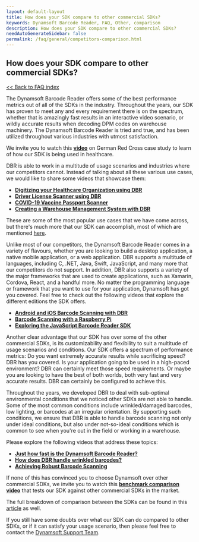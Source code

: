 ```yaml
---
layout: default-layout
title: How does your SDK compare to other commercial SDKs?
keywords: Dynamsoft Barcode Reader, FAQ, Other, comparison 
description: How does your SDK compare to other commercial SDKs?
needAutoGenerateSidebar: false
permalink: /faq/general/competitors-comparison.html
---
```


## How does your SDK compare to other commercial SDKs?

[<< Back to FAQ index](index.md)

The Dynamsoft Barcode Reader offers some of the best performance metrics out of all of the SDKs in the industry. Throughout the years, our SDK has proven to meet any and every requirement there is on the spectrum, whether that is amazingly fast results in an interactive video scenario, or wildly accurate results when decoding DPM codes on warehouse machinery. The Dynamsoft Barcode Reader is tried and true, and has been utilized throughout various industries with utmost satisfaction.

We invite you to watch this [**video**](https://www.youtube.com/watch?v=rrQ4_PImRQ8) on German Red Cross case study to learn of how our SDK is being used in healthcare.

DBR is able to work in a multitude of usage scenarios and industries where our competitors cannot. Instead of talking about all these various use cases, we would like to share some videos that showcase them:

- [**Digitizing your Healthcare Organization using DBR**](https://www.youtube.com/watch?v=5zmjeZINjIA)
- [**Driver License Scanner using DBR**](https://www.youtube.com/watch?v=1EOkf8cFtOU)
- [**COVID-19 Vaccine Passport Scanner**](https://www.youtube.com/watch?v=GdRRsqho-vk)
- [**Creating a Warehouse Management System with DBR**](https://www.youtube.com/watch?v=bCyzcV0ofMk)

These are some of the most popular use cases that we have come across, but there's much more that our SDK can accomplish, most of which are mentioned [here](https://www.dynamsoft.com/barcode-reader/introduction/overview.html?ver=latest#user-scenarios).

Unlike most of our competitors, the Dynamsoft Barcode Reader comes in a variety of flavours, whether you are looking to build a desktop application, a native mobile application, or a web application. DBR supports a multitude of languages, including C, .NET, Java, Swift, JavaScript, and many more that our competitors do not support. In addition, DBR also supports a variety of the major frameworks that are used to create applications, such as Xamarin, Cordova, React, and a handful more. No matter the programming language or framework that you want to use for your application, Dynamsoft has got you covered. Feel free to check out the following videos that explore the different editions the SDK offers.

- [**Android and iOS Barcode Scanning with DBR**](https://www.youtube.com/watch?v=w4-UCRkWElA)
- [**Barcode Scanning with a Raspberry Pi**](https://www.youtube.com/watch?v=p1NQz6m5yBc)
- [**Exploring the JavaScript Barcode Reader SDK**](https://www.youtube.com/watch?v=mhhv1Ja56gY)

Another clear advantage that our SDK has over some of the other commercial SDKs, is its customizability and flexibility to suit a multitude of usage scenarios and conditions. Our SDK offers a spectrum of performance metrics: Do you want extremely accurate results while sacrificing speed? DBR has you covered. Is your application going to be used in a high-paced environment? DBR can certainly meet those speed requirements. Or maybe you are looking to have the best of both worlds, both very fast and very accurate results. DBR can certainly be configured to achieve this.

Throughout the years, we developed DBR to deal with sub-optimal environmental conditions that we noticed other SDKs are not able to handle. Some of the most common conditions include wrinkled/damaged barcodes, low lighting, or barcodes at an irregular orientation. By supporting such conditions, we ensure that DBR is able to handle barcode scanning not only under ideal conditions, but also under not-so-ideal conditions which is common to see when you're out in the field or working in a warehouse.

Please explore the following videos that address these topics:

- [**Just how fast is the Dynamsoft Barcode Reader?**](https://www.youtube.com/watch?v=eDn0GFWSCNQ)
- [**How does DBR handle wrinkled barcodes?**](https://www.youtube.com/watch?v=fraXfsNqr24)
- [**Achieving Robust Barcode Scanning**](https://www.youtube.com/watch?v=77VMxU7waas)

If none of this has convinced you to choose Dynamsoft over other commercial SDKs, we invite you to watch this [**benchmark comparison video**](https://www.youtube.com/watch?v=CaJctK4Jqy8) that tests our SDK against other commercial SDKs in the market.

The full breakdown of comparison between the SDKs can be found in this [article](https://www.dynamsoft.com/blog/insights/best-barcode-reader-sdks/) as well.

If you still have some doubts over what our SDK can do compared to other SDKs, or if it can satisfy your usage scenario, then please feel free to contact the [Dynamsoft Support Team](https://www.dynamsoft.com/company/contact/).
